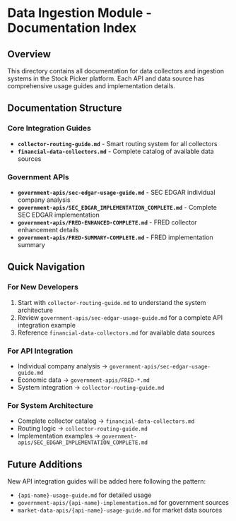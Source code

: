 # Data Ingestion Module - Documentation Index

## Overview

This directory contains all documentation for data collectors and ingestion systems in the Stock Picker platform. Each API and data source has comprehensive usage guides and implementation details.

## Documentation Structure

### Core Integration Guides

- **`collector-routing-guide.md`** - Smart routing system for all collectors
- **`financial-data-collectors.md`** - Complete catalog of available data sources

### Government APIs

- **`government-apis/sec-edgar-usage-guide.md`** - SEC EDGAR individual company analysis
- **`government-apis/SEC_EDGAR_IMPLEMENTATION_COMPLETE.md`** - Complete SEC EDGAR implementation
- **`government-apis/FRED-ENHANCED-COMPLETE.md`** - FRED collector enhancement details
- **`government-apis/FRED-SUMMARY-COMPLETE.md`** - FRED implementation summary

## Quick Navigation

### For New Developers
1. Start with `collector-routing-guide.md` to understand the system architecture
2. Review `government-apis/sec-edgar-usage-guide.md` for a complete API integration example
3. Reference `financial-data-collectors.md` for available data sources

### For API Integration
- Individual company analysis → `government-apis/sec-edgar-usage-guide.md`
- Economic data → `government-apis/FRED-*.md` 
- System integration → `collector-routing-guide.md`

### For System Architecture
- Complete collector catalog → `financial-data-collectors.md`
- Routing logic → `collector-routing-guide.md`
- Implementation examples → `government-apis/SEC_EDGAR_IMPLEMENTATION_COMPLETE.md`

## Future Additions

New API integration guides will be added here following the pattern:
- `{api-name}-usage-guide.md` for detailed usage
- `government-apis/{api-name}-implementation.md` for government sources
- `market-data-apis/{api-name}-usage-guide.md` for market data sources